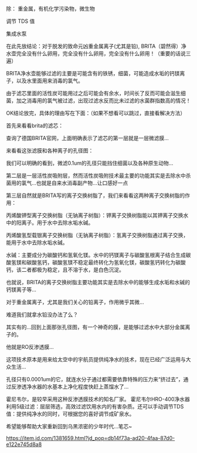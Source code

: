 除：
重金属，有机化学污染物，微生物

调节 TDS 值

集成水泵



在此先放结论：对于脱发的致命元凶重金属离子(尤其是铅), BRITA（碧然得）净水壶完全没有什么卵用，完全没有什么卵用，完全没有什么卵用！（重要的话说三遍）

BRITA净水壶能够过滤的主要是可能含有的铁锈，细菌，可能造成水垢的钙镁离子，以及水里面用来消毒的氯气。

由于滤芯里面的活性炭可能用过之后可能会有余水，时间长了反而可能会滋生细菌，加之消毒用的氯气被过滤，出现过滤水反而比未过滤的水菌群指数高的情况！

OK结论放完，具体的理由写在下面：（如果不想看可以跳过，直接看解决方法）

首先来看看brita的滤芯：

查询了德国BRITA官网，上面明确表示了滤芯的第一层就是一层微滤膜...

来看看这张滤膜和各种离子的孔径图：

我们可以明确的看到，微滤0.1um的孔径只能挡住细菌以及各种原生动物...

第二层是一层活性炭吸附层，然而活性炭吸附技术最主要的功能其实是去除水中杀菌用的氯气...也就是自来水消毒副产物...让口感好一点


第三层自然就是BRITA写的离子交换树脂了，我们来看看这两种离子交换树脂的作用：

丙烯酸钾型离子交换树脂（无钠离子树脂）：钾离子交换树脂能以其钾离子交换水中的阳离子。用于水中去除水垢水碱。

丙烯酸氢型载银离子交换树脂（无钠离子树脂）：氢离子交换树脂通过离子交换，能用于水中去除水垢水碱。

水碱：主要成分为碳酸钙和氢氧化镁。水中的钙镁离子与碳酸氢根离子结合生成碳酸氢镁和碳酸氢钙，碳酸氢镁不稳定最终转化为氢氧化镁，碳酸氢钙转化为碳酸钙，该二者都极为稳定，且不溶于水，是白色沉淀。

也就说，BRITA的离子交换树脂主要功能其实是去除水中的能够生成水垢和水碱的钙镁离子等...

对于重金属离子，尤其是我们关心的铅离子，作用微乎其微...

难道我们就拿水铅没办法了么？

其实有的...回到上面那张孔径图，有一个神奇的膜，是能够过滤水中大部分金属离子的。

他就是RO反渗透膜...

这项技术原本是用来给太空中的宇航员提供纯净水的技术，现在已经广泛运用与大众生活...

孔径只有0.0001um的它，就连水分子通过都需要依靠特殊的压力来“挤过去”，通过反渗透净水器的水基本上净化程度快赶上蒸馏水了...

霍尼韦尔，是较早采用这种反渗透膜技术的知名厂家。 霍尼韦尔HRO-400净水器利用5级过滤：层层筛选，高效过滤饮用水内的有害杂质。还可以手动调节TDS值：提供纯净水的同时，可根据您的喜好调节成矿泉水。

希望能够帮助大家重新回到乌黑浓密的少年时代...笔芯~

https://item.jd.com/1381659.html?jd_pop=db14f73a-ad20-4faa-87d0-e122e745d8a8